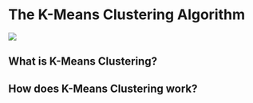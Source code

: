 # The  K-Means Clustering Algorithm

![](https://miro.medium.com/max/1200/1*TmvsQ4XaOxeb-TmKk1qgOw.png)

## What is K-Means Clustering?

## How does  K-Means Clustering work?
